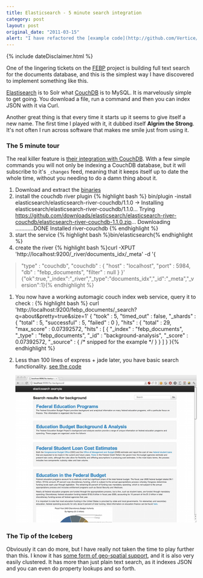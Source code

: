 ```yaml
---
title: Elasticsearch - 5 minute search integration
category: post
layout: post
original_date: "2011-03-15"
alert: "I have refactored the [example code](http://github.com/Vertice/elasticsearch-example) and made it less client specfic, and supporting the latest versions of node and ES."
---
```

{% include dateDisclaimer.html %}

One of the lingering tickets on the [FEBP](http://febp.newamerica.net) project is building full text search for the documents database, and this is the simplest way I have discovered to implement something like this.

[Elastisearch](http://elasticsearch.org) is to Solr what [CouchDB](http://couchdb.apache.org) is to MySQL. It is marvelously simple to get going. You download a file, run a command and then you can index JSON with it via Curl.

Another great thing is that every time it starts up it seems to give itself a new name. The first time I played with it, it dubbed itself __Algrim the Strong__. It's not often I run across software that makes me smile just from using it.

<!--more-->

### The 5 minute tour

The real killer feature is [their integration with CouchDB](http://www.elasticsearch.org/tutorials/2010/08/01/couchb-integration.html). With a few simple commands you will not only be indexing a CouchDB database, but it will subscribe to it's `_changes` feed, meaning that it keeps itself up to date the whole time, without you needing to do a damn thing about it.

1. Download and extract the [binaries](http://elasticsearch.com)
1. install the couchdb river plugin
    {% highlight bash %}
bin/plugin -install elasticsearch/elasticsearch-river-couchdb/1.1.0
-> Installing elasticsearch/elasticsearch-river-couchdb/1.1.0...
Trying https://github.com/downloads/elasticsearch/elasticsearch-river-couchdb/elasticsearch-river-couchdb-1.1.0.zip...
Downloading ............DONE
Installed river-couchdb
{% endhighlight %}
1. start the service 
    {% highlight bash %}bin/elasticsearch{% endhighlight %}
1. create the river
    {% highlight bash %}curl -XPUT 'http://localhost:9200/_river/documents_idx/_meta' -d '{
>    "type" : "couchdb",
>    "couchdb" : {
>        "host" : "localhost",
>        "port" : 5984,
>        "db" : "febp_documents",
>        "filter" : null
>    }
> }'
{"ok":true,"_index":"_river","_type":"documents_idx","_id":"_meta","_version":1}{% endhighlight %}

1. You now have a working automagic couch index web service, query it to check :
    {% highlight bash %}
curl 'http://localhost:9200/febp_documents/_search?q=about&pretty=true&size=1'
{
    "took" : 5,
    "timed_out" : false,
    "_shards" : {
      "total" : 5,
      "successful" : 5,
      "failed" : 0
    },
    "hits" : {
      "total" : 29,
      "max_score" : 0.07392572,
      "hits" : [ {
        "_index" : "febp_documents",
        "_type" : "febp_documents",
        "_id" : "background-analysis",
        "_score" : 0.07392572, "_source" : { /* snipped for the example */ } 
      } ]
    }
}{% endhighlight %}

1. Less than 100 lines of express + jade later, you have basic search functionality. [see the code](http://gihub.com/Vertice/elasticsearch-example/)

    <a href='/img/elasticsearch.png' target='_blank' class="img-wrapper"><img src='/img/elasticsearch.min.png' /></a>

### The Tip of the Iceberg

Obviously it can do more, but I have really not taken the time to play further than this. I know it has [some form of geo-spatial support](http://www.elasticsearch.org/guide/reference/mapping/geo-point-type.html), and it is also very easily clustered. It has more than just plain text search, as it indexes JSON and you can even do property lookups and so forth.
